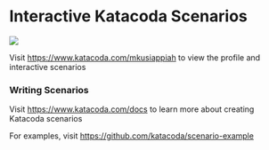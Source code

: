 # Interactive Katacoda Scenarios

[![](http://shields.katacoda.com/katacoda/mkusiappiah/count.svg)](https://www.katacoda.com/mkusiappiah "Get your profile on Katacoda.com")

Visit https://www.katacoda.com/mkusiappiah to view the profile and interactive scenarios

### Writing Scenarios
Visit https://www.katacoda.com/docs to learn more about creating Katacoda scenarios

For examples, visit https://github.com/katacoda/scenario-example
